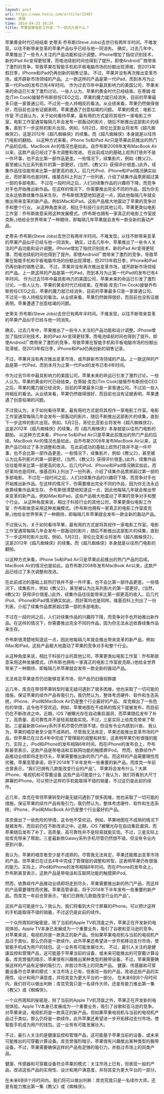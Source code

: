 ```yaml
---
layout: post
url: https://www.huxiu.com/article/32407
name: 虎嗅
time: 2014-04-23 10:24
title: 苹果就像电影工作室：下一部大片是什么？
---
```

苹果黄金时代已经结束 史蒂夫·乔布斯(Steve Jobs)去世已有两年半时间。不难发现，以往不断带来变革的苹果产品似乎已经与他一同消失。 确实，过去几年中，苹果推出了一些令人关注的产品功能和设计调整。iPhone增加了指纹识别技术，新的iPad Air变得更轻薄，而电池续航时间也得到了提升。即使Android厂商带来了激烈的竞争，导致苹果在智能手机和平板电脑市场的份额出现滑坡，但2013年假日季，iPhone和iPad仍再创新的销售记录。 不过，苹果并没有再次推出变革市场，或开辟新市场领域的产品。上一款这样的产品是第一代iPad，而到本月为止第一代iPad的发布已有4年时间。 作为过去15年中最具影响力的美国公司，苹果未来的命运已引发了激烈讨论。一些人认为，苹果的黄金时代已经结束。在蒂姆·库克(Tim Cook)接替乔布斯担任CEO之后，苹果的魔力就已经消失，目前的苹果最多只是一家普通公司。不过另一些人持相反的看法。从业绩来看，苹果仍然做得很好，而目前也没有证据表明，苹果遭遇了创意枯竭的问题。 苹果的模式：电影工作室 不过我认为，关于如何看待苹果，最有用的方式是将其视作一家电影工作室。电影工作室通常每隔几年会发布一部轰动的影片，随后不断推出这部影片的续集，直到下一步这样的影片出现。例如，5月2日，哥伦比亚影业将发布《超凡蜘蛛侠2》，这是2012年《超凡蜘蛛侠》的续集。而《超凡蜘蛛侠》本身就是以往热门电影的翻拍。 以这种方式来看，iPhone 5s和iPad Air只是苹果此前推出的热门产品的后续。MacBook Air的情况也是如此。自乔布斯2008年发布MacBook Air以来，这款产品已经过了多次调整和改进。 在此前成功的基础上趁热打铁并不是一件坏事，也不会比第一部作品更差。一些情况下，续集影片，例如《教父2》，甚至被认为比系列影片的第一部更好。(当然，《教父3》获得评价很差。)此外，续集作品往往能带来比第一部更高的收入。后几代iPod、iPhone和iPad情况确实如此，而好莱坞也是同样。维基百科上列出了一份列表，介绍了续集作品票房超过第一部的多部电影。 不过在一段时间之后，人们对续集作品的兴趣将下降，而竞争对手也开始推出新作品。在这样的情况下，你需要推出完全不同的作品，因为你无法永远依靠续集作品来生存。 乔布斯很清楚地知道这一点，因此他每隔几年就会推出带来变革的新产品，例如iMac和iPad。这些产品极大地震动了苹果的竞争对手和整个行业。 从这种角度来说，相比于科技行业的其他公司，苹果更类似电影工作室：乔布斯故意采用这种发展模式。(乔布斯也拥有一家真正的电影工作室皮克斯。)他给全世界带来了一种期待，即每隔几年苹果就会发布一款全新的轰动产品。

史蒂夫·乔布斯(Steve Jobs)去世已有两年半时间。不难发现，以往不断带来变革的苹果产品似乎已经与他一同消失。 确实，过去几年中，苹果推出了一些令人关注的产品功能和设计调整。iPhone增加了指纹识别技术，新的iPad Air变得更轻薄，而电池续航时间也得到了提升。即使Android厂商带来了激烈的竞争，导致苹果在智能手机和平板电脑市场的份额出现滑坡，但2013年假日季，iPhone和iPad仍再创新的销售记录。 不过，苹果并没有再次推出变革市场，或开辟新市场领域的产品。上一款这样的产品是第一代iPad，而到本月为止第一代iPad的发布已有4年时间。 作为过去15年中最具影响力的美国公司，苹果未来的命运已引发了激烈讨论。一些人认为，苹果的黄金时代已经结束。在蒂姆·库克(Tim Cook)接替乔布斯担任CEO之后，苹果的魔力就已经消失，目前的苹果最多只是一家普通公司。不过另一些人持相反的看法。从业绩来看，苹果仍然做得很好，而目前也没有证据表明，苹果遭遇了创意枯竭的问题。

史蒂夫·乔布斯(Steve Jobs)去世已有两年半时间。不难发现，以往不断带来变革的苹果产品似乎已经与他一同消失。

确实，过去几年中，苹果推出了一些令人关注的产品功能和设计调整。iPhone增加了指纹识别技术，新的iPad Air变得更轻薄，而电池续航时间也得到了提升。即使Android厂商带来了激烈的竞争，导致苹果在智能手机和平板电脑市场的份额出现滑坡，但2013年假日季，iPhone和iPad仍再创新的销售记录。

不过，苹果并没有再次推出变革市场，或开辟新市场领域的产品。上一款这样的产品是第一代iPad，而到本月为止第一代iPad的发布已有4年时间。

作为过去15年中最具影响力的美国公司，苹果未来的命运已引发了激烈讨论。一些人认为，苹果的黄金时代已经结束。在蒂姆·库克(Tim Cook)接替乔布斯担任CEO之后，苹果的魔力就已经消失，目前的苹果最多只是一家普通公司。不过另一些人持相反的看法。从业绩来看，苹果仍然做得很好，而目前也没有证据表明，苹果遭遇了创意枯竭的问题。

不过我认为，关于如何看待苹果，最有用的方式是将其视作一家电影工作室。电影工作室通常每隔几年会发布一部轰动的影片，随后不断推出这部影片的续集，直到下一步这样的影片出现。例如，5月2日，哥伦比亚影业将发布《超凡蜘蛛侠2》，这是2012年《超凡蜘蛛侠》的续集。而《超凡蜘蛛侠》本身就是以往热门电影的翻拍。 以这种方式来看，iPhone 5s和iPad Air只是苹果此前推出的热门产品的后续。MacBook Air的情况也是如此。自乔布斯2008年发布MacBook Air以来，这款产品已经过了多次调整和改进。 在此前成功的基础上趁热打铁并不是一件坏事，也不会比第一部作品更差。一些情况下，续集影片，例如《教父2》，甚至被认为比系列影片的第一部更好。(当然，《教父3》获得评价很差。)此外，续集作品往往能带来比第一部更高的收入。后几代iPod、iPhone和iPad情况确实如此，而好莱坞也是同样。维基百科上列出了一份列表，介绍了续集作品票房超过第一部的多部电影。 不过在一段时间之后，人们对续集作品的兴趣将下降，而竞争对手也开始推出新作品。在这样的情况下，你需要推出完全不同的作品，因为你无法永远依靠续集作品来生存。 乔布斯很清楚地知道这一点，因此他每隔几年就会推出带来变革的新产品，例如iMac和iPad。这些产品极大地震动了苹果的竞争对手和整个行业。 从这种角度来说，相比于科技行业的其他公司，苹果更类似电影工作室：乔布斯故意采用这种发展模式。(乔布斯也拥有一家真正的电影工作室皮克斯。)他给全世界带来了一种期待，即每隔几年苹果就会发布一款全新的轰动产品。

不过我认为，关于如何看待苹果，最有用的方式是将其视作一家电影工作室。电影工作室通常每隔几年会发布一部轰动的影片，随后不断推出这部影片的续集，直到下一步这样的影片出现。例如，5月2日，哥伦比亚影业将发布《超凡蜘蛛侠2》，这是2012年《超凡蜘蛛侠》的续集。而《超凡蜘蛛侠》本身就是以往热门电影的翻拍。

以这种方式来看，iPhone 5s和iPad Air只是苹果此前推出的热门产品的后续。MacBook Air的情况也是如此。自乔布斯2008年发布MacBook Air以来，这款产品已经过了多次调整和改进。

在此前成功的基础上趁热打铁并不是一件坏事，也不会比第一部作品更差。一些情况下，续集影片，例如《教父2》，甚至被认为比系列影片的第一部更好。(当然，《教父3》获得评价很差。)此外，续集作品往往能带来比第一部更高的收入。后几代iPod、iPhone和iPad情况确实如此，而好莱坞也是同样。维基百科上列出了一份列表，介绍了续集作品票房超过第一部的多部电影。

不过在一段时间之后，人们对续集作品的兴趣将下降，而竞争对手也开始推出新作品。在这样的情况下，你需要推出完全不同的作品，因为你无法永远依靠续集作品来生存。

乔布斯很清楚地知道这一点，因此他每隔几年就会推出带来变革的新产品，例如iMac和iPad。这些产品极大地震动了苹果的竞争对手和整个行业。

从这种角度来说，相比于科技行业的其他公司，苹果更类似电影工作室：乔布斯故意采用这种发展模式。(乔布斯也拥有一家真正的电影工作室皮克斯。)他给全世界带来了一种期待，即每隔几年苹果就会发布一款全新的轰动产品。

无法肯定苹果是否仍旧能够变革市场，但产品仍旧傲视群雄

近几年，库克在带领苹果转型时毫无疑问遇到了很多困难，他也采取了一切可能的措施，保证苹果的续作产品有吸引力。我仍然认为，整体考虑硬件、软件和生态系统，iPhone、iPad和MacBook Air仍是整个行业最好的产品。 库克做出了一些危险的举措，这令他不受欢迎。例如，苹果地图在不成熟的情况下就被发布，而目前仍在不断改进之中。近期，iOS 7被曝光存在自动重启漏洞，而苹果随后发布了补丁。高质量、高可靠性并不是轻易就能实现。不过，三星实际上给库克带来了帮助。三星最新款Galaxy系列手机尽管仍然很不错，但没有令业内感到兴奋。 我认为，苹果的唱空者至少是不成熟的。尽管我无法肯定，苹果还能推出变革市场的产品，但苹果已在过去4年中完成了管理层的调整和转型，这表明苹果仍有很强的能力。实际上，iPod和iPhone的发布相隔6年时间。而在iPhone的发布会上，乔布斯甚至表示，这款产品是带电话和互联网功能的触摸屏iPod。 然而，依靠续作产品推动业绩即将走到尽头，苹果需要推出新的热门产品，而这样的产品需要理性而优雅。苹果高管承诺，将于2014年下半年发布一些重要的新产品。而库克一年前也曾表示，“我们已拥有几款能改变行业的产品”。 苹果将会发布什么？大屏iPhone、电视机和可穿戴设备 这些产品可能是什么？我认为，我们将看到大尺寸屏幕的iPhone。可以预计这样的手机能取得不错的销量，不过这仍是此前的续作。

近几年，库克在带领苹果转型时毫无疑问遇到了很多困难，他也采取了一切可能的措施，保证苹果的续作产品有吸引力。我仍然认为，整体考虑硬件、软件和生态系统，iPhone、iPad和MacBook Air仍是整个行业最好的产品。

库克做出了一些危险的举措，这令他不受欢迎。例如，苹果地图在不成熟的情况下就被发布，而目前仍在不断改进之中。近期，iOS 7被曝光存在自动重启漏洞，而苹果随后发布了补丁。高质量、高可靠性并不是轻易就能实现。不过，三星实际上给库克带来了帮助。三星最新款Galaxy系列手机尽管仍然很不错，但没有令业内感到兴奋。

我认为，苹果的唱空者至少是不成熟的。尽管我无法肯定，苹果还能推出变革市场的产品，但苹果已在过去4年中完成了管理层的调整和转型，这表明苹果仍有很强的能力。实际上，iPod和iPhone的发布相隔6年时间。而在iPhone的发布会上，乔布斯甚至表示，这款产品是带电话和互联网功能的触摸屏iPod。

然而，依靠续作产品推动业绩即将走到尽头，苹果需要推出新的热门产品，而这样的产品需要理性而优雅。苹果高管承诺，将于2014年下半年发布一些重要的新产品。而库克一年前也曾表示，“我们已拥有几款能改变行业的产品”。

这些产品可能是什么？我认为，我们将看到大尺寸屏幕的iPhone。可以预计这样的手机能取得不错的销量，不过这仍是此前的续作。

一个众所周知的秘密是，除了当前的Apple TV机顶盒之外，苹果正在开发新的电视体验。Apple TV本身已发展成为一个重要业务，吸引了谷歌和亚马逊的竞争。对苹果来说，电视机将是一款真正的新产品。但如果苹果电视机与当前的电视机产品过于类似，那么仍将是一款续作。此外苹果还希望进一步开拓移动支付市场，使智能手机成为用户的钱包。这一业务有可能发展壮大。 不过，最引人关注的是健康监控和管理产品，这可能基于苹果当前的设备，或未来可能推出的可穿戴计算设备。库克曾强烈暗示，苹果很有兴趣推出某种类型的腕带设备。不过，苹果需要确保这样的产品有足够的吸引力，并胜过市场上的同类产品。 健康、传感器和可穿戴设备符合苹果的模式：关注市场上已有，但表现一般的产品，改进这些产品的实用性、设计和用户满意度，并将其变为更大平台的一部分。 在未来6到8个月时间内，我们将可以做出判断：库克究竟只是一名续作大师，还是有能力推出第一集《教父》或《蜘蛛侠》。

一个众所周知的秘密是，除了当前的Apple TV机顶盒之外，苹果正在开发新的电视体验。Apple TV本身已发展成为一个重要业务，吸引了谷歌和亚马逊的竞争。对苹果来说，电视机将是一款真正的新产品。但如果苹果电视机与当前的电视机产品过于类似，那么仍将是一款续作。此外苹果还希望进一步开拓移动支付市场，使智能手机成为用户的钱包。这一业务有可能发展壮大。

不过，最引人关注的是健康监控和管理产品，这可能基于苹果当前的设备，或未来可能推出的可穿戴计算设备。库克曾强烈暗示，苹果很有兴趣推出某种类型的腕带设备。不过，苹果需要确保这样的产品有足够的吸引力，并胜过市场上的同类产品。

健康、传感器和可穿戴设备符合苹果的模式：关注市场上已有，但表现一般的产品，改进这些产品的实用性、设计和用户满意度，并将其变为更大平台的一部分。

在未来6到8个月时间内，我们将可以做出判断：库克究竟只是一名续作大师，还是有能力推出第一集《教父》或《蜘蛛侠》。

